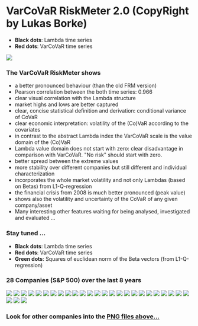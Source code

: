 # VarCoVaR RiskMeter 2.0 (CopyRight by Lukas Borke)

* **Black dots**: Lambda time series
* **Red dots**: VarCoVaR time series

![](https://github.com/QuantLet/FRM/blob/master/VarCoVaR/plot_ave_l_VarCoVaR_120.png)

### The VarCoVaR RiskMeter shows
* a better pronounced behaviour (than the old FRM version)
* Pearson correlation between the both time series: 0.966
* clear visual correlation with the Lambda structure
* market highs and lows are better captured
* clear, concise statistical definition and derivation: conditional variance of CoVaR
* clear economic interpretation: volatility of the (Co)VaR according to the covariates
* in contrast to the abstract Lambda index the VarCoVaR scale is the value domain of the (Co)VaR
* Lambda value domain does not start with zero: clear disadvantage in comparison with VarCoVaR. "No risk" should start with zero.
* better spread between the extreme values
* more stability over different companies but still different and individual characterization
* incorporates the whole market volatility and not only Lambdas (based on Betas) from L1-Q-regression
* the financial crisis from 2008 is much better pronounced (peak value)
* shows also the volatility and uncertainty of the CoVaR of any given company/asset
* Many interesting other features waiting for being analysed, investigated and evaluated ...

### Stay tuned ...


* **Black dots**: Lambda time series
* **Red dots**: VarCoVaR time series
* **Green dots**: Squares of euclidean norm of the Beta vectors (from L1-Q-regression)


### 28 Companies (S&P 500) over the last 8 years
![](https://github.com/QuantLet/FRM/blob/master/VarCoVaR/plot1.png)
![](https://github.com/QuantLet/FRM/blob/master/VarCoVaR/plot2.png)
![](https://github.com/QuantLet/FRM/blob/master/VarCoVaR/plot3.png)
![](https://github.com/QuantLet/FRM/blob/master/VarCoVaR/plot4.png)
![](https://github.com/QuantLet/FRM/blob/master/VarCoVaR/plot5.png)
![](https://github.com/QuantLet/FRM/blob/master/VarCoVaR/plot13.png)
![](https://github.com/QuantLet/FRM/blob/master/VarCoVaR/plot22.png)
![](https://github.com/QuantLet/FRM/blob/master/VarCoVaR/plot30.png)
![](https://github.com/QuantLet/FRM/blob/master/VarCoVaR/plot38.png)
![](https://github.com/QuantLet/FRM/blob/master/VarCoVaR/plot46.png)
![](https://github.com/QuantLet/FRM/blob/master/VarCoVaR/plot54.png)
![](https://github.com/QuantLet/FRM/blob/master/VarCoVaR/plot62.png)
![](https://github.com/QuantLet/FRM/blob/master/VarCoVaR/plot70.png)
![](https://github.com/QuantLet/FRM/blob/master/VarCoVaR/plot79.png)
![](https://github.com/QuantLet/FRM/blob/master/VarCoVaR/plot87.png)
![](https://github.com/QuantLet/FRM/blob/master/VarCoVaR/plot95.png)
![](https://github.com/QuantLet/FRM/blob/master/VarCoVaR/plot103.png)
![](https://github.com/QuantLet/FRM/blob/master/VarCoVaR/plot111.png)
![](https://github.com/QuantLet/FRM/blob/master/VarCoVaR/plot119.png)
![](https://github.com/QuantLet/FRM/blob/master/VarCoVaR/plot127.png)
![](https://github.com/QuantLet/FRM/blob/master/VarCoVaR/plot136.png)
![](https://github.com/QuantLet/FRM/blob/master/VarCoVaR/plot144.png)
![](https://github.com/QuantLet/FRM/blob/master/VarCoVaR/plot152.png)
![](https://github.com/QuantLet/FRM/blob/master/VarCoVaR/plot160.png)
![](https://github.com/QuantLet/FRM/blob/master/VarCoVaR/plot168.png)
![](https://github.com/QuantLet/FRM/blob/master/VarCoVaR/plot176.png)
![](https://github.com/QuantLet/FRM/blob/master/VarCoVaR/plot184.png)
![](https://github.com/QuantLet/FRM/blob/master/VarCoVaR/plot193.png)

### Look for other companies into the [PNG files above... ](https://github.com/QuantLet/FRM/tree/master/VarCoVaR)
